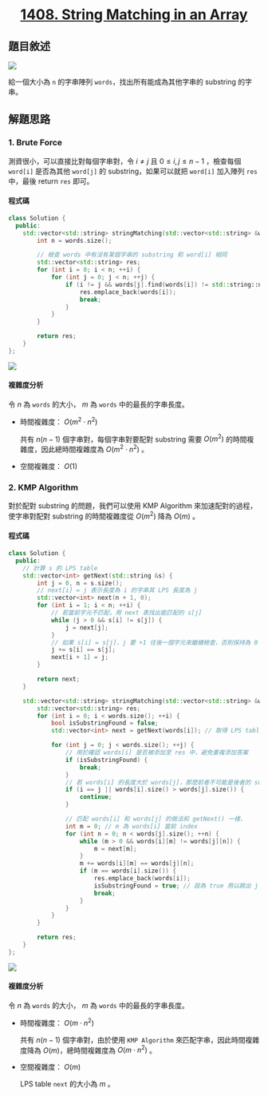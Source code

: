# <center> [1408. String Matching in an Array](https://leetcode.com/problems/string-matching-in-an-array/description/) </center>

## 題目敘述

[![](https://i.imgur.com/VVHreL8.png)](https://i.imgur.com/VVHreL8.png)

給一個大小為 `n` 的字串陣列 `words`，找出所有能成為其他字串的 substring 的字串。

## 解題思路

### 1. Brute Force

測資很小，可以直接比對每個字串對，令 $i \neq j$ 且 $0 \leq i, j \leq n-1$ ，檢查每個 `word[i]` 是否為其他 `word[j]` 的 substring，如果可以就把 `word[i]` 加入陣列 `res` 中，最後 return `res` 即可。

#### 程式碼

```cpp {.line-numbers}
class Solution {
  public:
    std::vector<std::string> stringMatching(std::vector<std::string> &words) {
        int n = words.size();

        // 檢查 words 中有沒有某個字串的 substring 和 word[i] 相同
        std::vector<std::string> res;
        for (int i = 0; i < n; ++i) {
            for (int j = 0; j < n; ++j) {
                if (i != j && words[j].find(words[i]) != std::string::npos) {
                    res.emplace_back(words[i]);
                    break;
                }
            }
        }

        return res;
    }
};
```

[![](https://i.imgur.com/KOk7WRO.png)](https://i.imgur.com/KOk7WRO.png)

#### 複雜度分析

令 $n$ 為 `words` 的大小， $m$ 為 `words` 中的最長的字串長度。

- 時間複雜度： $O(m^2 \cdot n^2)$

    共有 $n(n-1)$ 個字串對，每個字串對要配對 substring 需要 $O(m^2)$ 的時間複雜度，因此總時間複雜度為 $O(m^2 \cdot n^2)$ 。

- 空間複雜度： $O(1)$

### 2. KMP Algorithm

對於配對 substring 的問題，我們可以使用 KMP Algorithm 來加速配對的過程，使字串對配對 substring 的時間複雜度從 $O(m^2)$ 降為 $O(m)$ 。

#### 程式碼

```cpp {.line-numbers}
class Solution {
  public:
    // 計算 s 的 LPS table
    std::vector<int> getNext(std::string &s) {
        int j = 0, n = s.size();
        // next[i] = j 表示長度為 i 的字串其 LPS 長度為 j
        std::vector<int> next(n + 1, 0);
        for (int i = 1; i < n; ++i) {
            // 若當前字元不匹配，用 next 表找出能匹配的 s[j]
            while (j > 0 && s[i] != s[j]) {
                j = next[j];
            }
            // 如果 s[i] = s[j]，j 要 +1 往後一個字元來繼續檢查，否則保持為 0
            j += s[i] == s[j];
            next[i + 1] = j;
        }

        return next;
    }

    std::vector<std::string> stringMatching(std::vector<std::string> &words) {
        std::vector<std::string> res;
        for (int i = 0; i < words.size(); ++i) {
            bool isSubstringFound = false;
            std::vector<int> next = getNext(words[i]); // 取得 LPS table

            for (int j = 0; j < words.size(); ++j) {
                // 用於確認 words[i] 是否被添加至 res 中，避免重複添加答案
                if (isSubstringFound) {
                    break;
                }
                // 若 words[i] 的長度大於 words[j]，那麼前者不可能是後者的 substring
                if (i == j || words[i].size() > words[j].size()) {
                    continue;
                }

                // 匹配 words[i] 和 words[j] 的做法和 getNext() 一樣，
                int m = 0; // m 為 words[i] 當前 index
                for (int n = 0; n < words[j].size(); ++n) {
                    while (m > 0 && words[i][m] != words[j][n]) {
                        m = next[m];
                    }
                    m += words[i][m] == words[j][n];
                    if (m == words[i].size()) {
                        res.emplace_back(words[i]);
                        isSubstringFound = true; // 設為 true 用以跳出 j 迴圈
                        break;
                    }
                }
            }
        }

        return res;
    }
};
```

[![](https://i.imgur.com/LEHeiZB.png)](https://i.imgur.com/LEHeiZB.png)

#### 複雜度分析

令 $n$ 為 `words` 的大小， $m$ 為 `words` 中的最長的字串長度。

- 時間複雜度： $O(m \cdot n^2)$

    共有 $n(n-1)$ 個字串對，由於使用 `KMP Algorithm` 來匹配字串，因此時間複雜度降為 $O(m)$，總時間複雜度為 $O(m \cdot n^2)$ 。

- 空間複雜度： $O(m)$

    LPS table `next` 的大小為 $m$ 。
